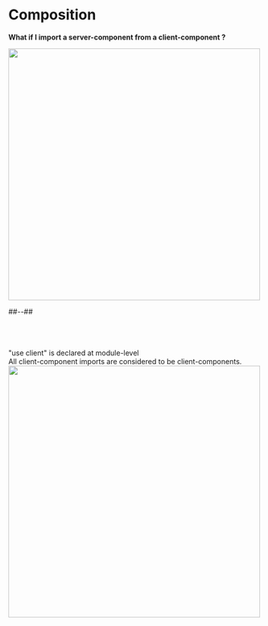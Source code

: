 <!-- .slide: class="two-column with-code title-margin-sm" -->

<style>
  .tree-33{
    width: 500px;
    height: auto;
  }
</style>

# Composition

**What if I import a server-component from a client-component ?**

<img src="./assets/images/03-server-components/tree-1.png" class="tree-33" />

##--##

<div>
<br/> <br/><br/>
"use client" is declared at module-level <br/> All client-component imports are considered to be client-components.

<img src="./assets/images/03-server-components/tree-2.png" class="tree-33" />
</div>
<!-- .element: class="fragment" data-fragment-index="1"-->
